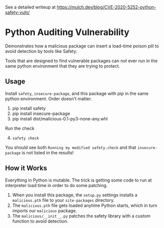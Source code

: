 See a detailed writeup at https://mulch.dev/blog/CVE-2020-5252-python-safety-vuln/

# Python Auditing Vulnerability

Demonstrates how a malicious package can insert a load-time poison pill to avoid detection by tools like Safety.

Tools that are designed to find vulnerable packages can not ever run in the same python environment that they are trying to protect.

## Usage

Install `safety`, `insecure-package`, and this package with pip in the same python environment. Order doesn't matter.

1. pip install safety
2. pip install insecure-package
3. pip install dist/malicious-0.1-py3-none-any.whl

Run the check

4. `safety check`

You should see both `Running my modified safety.check` and that `insecure-package` is not listed in the results!


## How it Works

Everything in Python is mutable. The trick is getting some code to run at interpreter load time in order to do some patching.

1. When you install this package, the `setup.py` settings installs a `malicious.pth` file to your `site-packages` directory.
2. The `malicious.pth` file gets loaded anytime Python starts, which in turn imports our `malicious` package.
3. The `malicious/__init__.py` patches the safety library with a custom function to avoid detection.

